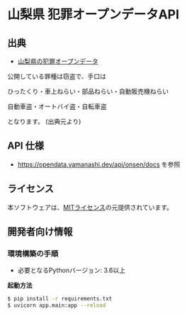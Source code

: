 # 山梨県 犯罪オープンデータAPI

## 出典
- [山梨県の犯罪オープンデータ](https://www.pref.yamanashi.jp/police/p_anzen/hanzai_opendate.html)

公開している罪種は窃盗で、手口は

ひったくり・車上ねらい・部品ねらい・自動販売機ねらい

自動車盗・オートバイ盗・自転車盗
   
となります。
(出典元より)

## API 仕様
- https://opendata.yamanashi.dev/api/onsen/docs を参照

## ライセンス
本ソフトウェアは、[MITライセンス](./LICENSE.txt)の元提供されています。

## 開発者向け情報

### 環境構築の手順

- 必要となるPythonバージョン: 3.6以上

**起動方法**
``` bash
$ pip install -r requirements.txt
$ uvicorn app.main:app --reload
```

